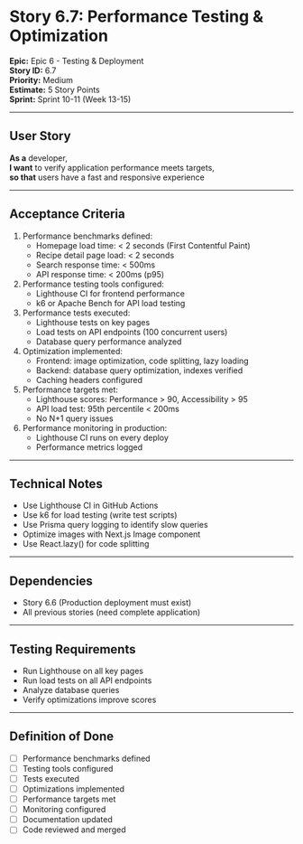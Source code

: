 # Story 6.7: Performance Testing & Optimization

**Epic:** Epic 6 - Testing & Deployment  
**Story ID:** 6.7  
**Priority:** Medium  
**Estimate:** 5 Story Points  
**Sprint:** Sprint 10-11 (Week 13-15)

---

## User Story

**As a** developer,  
**I want** to verify application performance meets targets,  
**so that** users have a fast and responsive experience

---

## Acceptance Criteria

1. Performance benchmarks defined:
   - Homepage load time: < 2 seconds (First Contentful Paint)
   - Recipe detail page load: < 2 seconds
   - Search response time: < 500ms
   - API response time: < 200ms (p95)
2. Performance testing tools configured:
   - Lighthouse CI for frontend performance
   - k6 or Apache Bench for API load testing
3. Performance tests executed:
   - Lighthouse tests on key pages
   - Load tests on API endpoints (100 concurrent users)
   - Database query performance analyzed
4. Optimization implemented:
   - Frontend: image optimization, code splitting, lazy loading
   - Backend: database query optimization, indexes verified
   - Caching headers configured
5. Performance targets met:
   - Lighthouse scores: Performance > 90, Accessibility > 95
   - API load test: 95th percentile < 200ms
   - No N+1 query issues
6. Performance monitoring in production:
   - Lighthouse CI runs on every deploy
   - Performance metrics logged

---

## Technical Notes

- Use Lighthouse CI in GitHub Actions
- Use k6 for load testing (write test scripts)
- Use Prisma query logging to identify slow queries
- Optimize images with Next.js Image component
- Use React.lazy() for code splitting

---

## Dependencies

- Story 6.6 (Production deployment must exist)
- All previous stories (need complete application)

---

## Testing Requirements

- Run Lighthouse on all key pages
- Run load tests on all API endpoints
- Analyze database queries
- Verify optimizations improve scores

---

## Definition of Done

- [ ] Performance benchmarks defined
- [ ] Testing tools configured
- [ ] Tests executed
- [ ] Optimizations implemented
- [ ] Performance targets met
- [ ] Monitoring configured
- [ ] Documentation updated
- [ ] Code reviewed and merged
